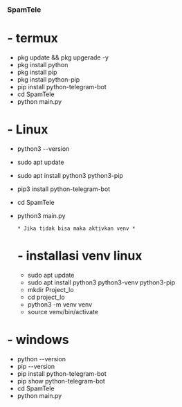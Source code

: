### SpamTele

# - termux 
- pkg update && pkg upgerade -y
- pkg install python
- pkg install pip
- pkg install python-pip
- pip install python-telegram-bot
- cd SpamTele
- python main.py

# - Linux 
- python3 --version
- sudo apt update
- sudo apt install python3 python3-pip
- pip3 install python-telegram-bot
- cd SpamTele
- python3 main.py

  ` * Jika tidak bisa maka aktivkan venv * `
  # - installasi venv linux
  - sudo apt update
  - sudo apt install python3 python3-venv python3-pip
  - mkdir Project_lo
  - cd project_lo
  - python3 -m venv venv
  - source venv/bin/activate

# - windows
- python --version
- pip --version
- pip install python-telegram-bot
- pip show python-telegram-bot
- cd SpamTele
- python main.py
